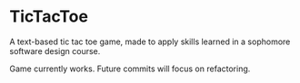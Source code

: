 # TicTacToe
A text-based tic tac toe game, made to apply skills learned in a sophomore software design course.

Game currently works. Future commits will focus on refactoring.
